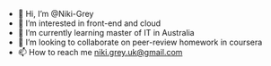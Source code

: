 - 👋 Hi, I’m @Niki-Grey
- 👀 I’m interested in front-end and cloud
- 🌱 I’m currently learning master of IT in Australia
- 💞️ I’m looking to collaborate on peer-review homework in coursera
- 📫 How to reach me niki.grey.uk@gmail.com

<!---
Niki-Grey/Niki-Grey is a ✨ special ✨ repository because its `README.md` (this file) appears on your GitHub profile.
You can click the Preview link to take a look at your changes.
--->
